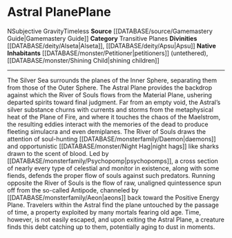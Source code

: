 ﻿---
alignment: N
id: '8'
name: Astral Plane
plane_category: Transitive Planes
rarity: Common
source: '[[DATABASE/source/Gamemastery Guide|Gamemastery Guide]]'
trait:
- '[[DATABASE/trait/Subjective Gravity|Subjective Gravity]]'
- '[[DATABASE/trait/Timeless|Timeless]]'
type: Plane

---
# Astral Plane<span class="item-type">Plane</span>

<span class="trait-alignment item-trait">N</span><span class="item-trait">Subjective Gravity</span><span class="item-trait">Timeless</span>
**Source** [[DATABASE/source/Gamemastery Guide|Gamemastery Guide]]
**Category** Transitive Planes
**Divinities** [[DATABASE/deity/Alseta|Alseta]], [[DATABASE/deity/Apsu|Apsu]]
**Native Inhabitants** [[DATABASE/monster/Petitioner|petitioners]] (untethered), [[DATABASE/monster/Shining Child|shining children]]

---
The Silver Sea surrounds the planes of the Inner Sphere, separating them from those of the Outer Sphere. The Astral Plane provides the backdrop against which the River of Souls flows from the Material Plane, ushering departed spirits toward final judgment. Far from an empty void, the Astral’s silver substance churns with currents and storms from the metaphysical heat of the Plane of Fire, and where it touches the chaos of the Maelstrom, the resulting eddies interact with the memories of the dead to produce fleeting simulacra and even demiplanes.
 The River of Souls draws the attention of soul-hunting [[DATABASE/monsterfamily/Daemon|daemons]] and opportunistic [[DATABASE/monster/Night Hag|night hags]] like sharks drawn to the scent of blood. Led by [[DATABASE/monsterfamily/Psychopomp|psychopomps]], a cross section of nearly every type of celestial and monitor in existence, along with some fiends, defends the proper flow of souls against such predators. Running opposite the River of Souls is the flow of raw, unaligned quintessence spun off from the so-called Antipode, channeled by [[DATABASE/monsterfamily/Aeon|aeons]] back toward the Positive Energy Plane.
 Travelers within the Astral find the plane untouched by the passage of time, a property exploited by many mortals fearing old age. Time, however, is not easily escaped, and upon exiting the Astral Plane, a creature finds this debt catching up to them, potentially aging to dust in moments.